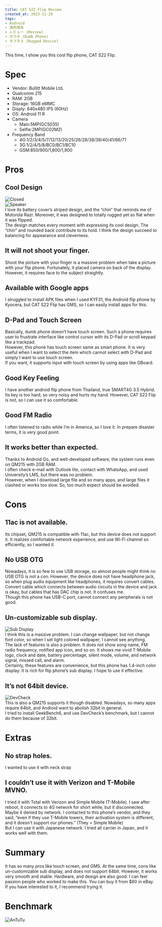 ```yaml
---
title: CAT S22 Flip Review
created_at: 2023-11-29
tags:
- Android
- 海外端末
- レビュー (Review)
- ガラホ (Dumb Phone)
- タフネス (Rugged Device)
---
```


This time, I show you this cool flip phone, CAT S22 Flip.<br>

# Spec
- Vendor: Bullitt Mobile Ltd.
- Qualcomm 215
- RAM: 2GB
- Storage: 16GB eMMC
- Disply: 640x480 IPS (60Hz)
- OS: Android 11 R
- Camera
  - Main:5MP(GC5035)
  - Selfie:2MP(GC02M2)
- Frequency Band
  - 4G:1/2/3/4/5/7/12/13/20/25/26/28/38/39/40/41/66/71
  - 3G:1/2/4/5/8/BC0/BC1/BC10
  - GSM:850/900/1,800/1,900 <br>

# Pros
## Cool Design
![Closed](https://imgur.com/enUx99o.jpeg)<br>
![Speaker](https://imgur.com/oxoI0qO.jpeg)<br>
I love its battery cover’s striped design, and the “chin” that reminds me of Motorola Razr. Moreover, it was designed to totally rugged yet so flat when it was flipped. <br>
The design matches every moment with expressing its cool design. The “chin” and rounded back contribute to its hold. I think the design succeed to balancing for appearance and cleverness.
##  It will not shoot your finger.
[](Camera)
Shoot the picture with your finger is a massive problem when take a picture with your flip phone. Fortunately, it placed camera on back of the display. However, it requires face to the subject straightly.
## Available with Google apps
I struggled to install APK files when I used KYF31, the Android flip phone by Kyocera, but CAT S22 Flip has GMS, so I can easily install apps for this.
## D-Pad and Touch Screen
Basically, dumb phone doesn’t have touch screen. Such a phone requires user to frustrate interface like control cursor with its D-Pad or scroll keypad like a trackpad. <br>
However, this phone has touch screen same as smart phone. It is very useful when I want to select the item which cannot select with D-Pad and simply I want to use touch screen.<br>
If you want, it supports input with touch screen by using apps like GBoard.

## Good Key Feeling
I have another android flip phone from Thailand, true SMART4G 3.5 Hybrid. Its key is too hard, so very noisy and hurts my hand. However, CAT S22 Flip is not, so I can use it so comfortable. 
## Good FM Radio
I often listened to radio while I’m in America, so I love it. In prepare disaster terms, it is very good point.
## It works better than expected.
Thanks to Android Go, and well-developed software, the system runs even on QM215 with 2GB RAM.<br>
I often check e-mail with Outlook lite, contact with WhatsApp, and used University’s LMS, but there was no problem.<br>
However, when I download large file and so many apps, and large files it clashed or works too slow. So, too much expect should be avoided. 


# Cons
## 11ac is not available.
Its chipset, QM215 is compatible with 11ac, but this device does not support it. It realizes comfortable network experience, and use Wi-Fi channel so efficiently, so I wanted it.
## No USB OTG
Nowadays, it is so few to use USB storage, so almost people might think no USB OTG is not a con. However, the device does not have headphone jack, so when plug audio equipment like headphones, it requires convert cables. Convert cable which connects between audio circuits in the device and jack is okay, but cables that has DAC chip is not. It confuses me.
<br>
Though this phone has USB-C port, cannot connect any peripherals is not good.

## Un-customizable sub display.
![Sub Display](https://imgur.com/DLKkaWm.jpeg)<br>
I think this is a massive problem. I can change wallpaper, but not change font color, so when I set light colored wallpaper, I cannot see anything.<br>
The lack of features is also a problem. It does not show song name, FM radio frequency, notified app icon, and so on. It shows me vivid T-Mobile logo, clock and date, battery percentage, silent mode, volume, and network signal, missed call, and alarm.<br>
Certainly, these features are convenience, but this phone has 1.4-inch color display. It is rich for flip phone’s sub display. I hope to use it effective. 
## It’s not 64bit device.
![DevCheck](https://imgur.com/qtM8ak5.jpeg)<br>
This is also a QM215 supports it though disabled. Nowadays, so many apps require 64bit, and Android want to abolish 32bit in general.<br>
I tried to install GeekBench6, and use DevCheck’s benchmark, but I cannot do them because of 32bit.

# Extras
## No strap holes.
I wanted to use it with neck strap
## I couldn’t use it with Verizon and T-Mobile MVNO.
I tried it with Total with Verizon and Simple Mobile (T-Mobile). I saw after reboot, it connects to 4G network for short while, but it disconnected. Maybe it denied by network. I contacted to this phone’s vendor, and they said, “even if they use T-Mobile towers, their activation system is different, and it doesn't support our phones.” (They = Simple Mobile)<br>
But I can use it with Japanese network. I tried all carrier in Japan, and it works well with them.

# Summary
It has so many pros like touch screen, and GMS. At the same time, cons like un-customizable sub display, and does not support 64bit. However, it works very smooth and stable. Hardware, and design are also good. I can feel passion people who worked to make this. You can buy it from $60 in eBay.<br>
If you have interested to it, I recommend trying it.
# Benchmark
![AnTuTu](https://imgur.com/a3XyyzP.jpeg)